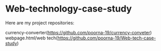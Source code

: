# Web-technology-case-study

Here are my project repositories:

currency-converter(https://github.com/poorna-19/currency-conveter)
webpage.html/web tech(https://github.com/poorna-19/Web-tech-case-study)
